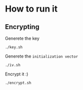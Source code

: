 # How to run it

##  Encrypting

Generete the key

    ./key.sh

Generete the `initialization vector`

    ./iv.sh

Encrypt it :)

    ./encrypt.sh
